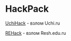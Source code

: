 # HackPack
[UchiHack](https://github.com/TheAirBlow/HackPack/blob/main/UchiHack.md) - взлом Uchi.ru

[REHack](https://github.com/TheAirBlow/HackPack/blob/main/REHack.md) - взлом Resh.edu.ru
